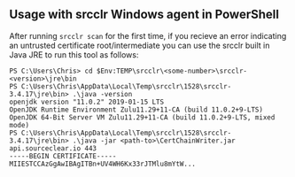 ## Usage with srcclr Windows agent in PowerShell

After running `srcclr scan` for the first time, if you recieve an error indicating an untrusted certificate root/intermediate you can use the srcclr built in Java JRE to run this tool as follows:

```pwsh
PS C:\Users\Chris> cd $Env:TEMP\srcclr\<some-number>\srcclr-<version>\jre\bin
PS C:\Users\Chris\AppData\Local\Temp\srcclr\1528\srcclr-3.4.17\jre\bin> .\java -version
openjdk version "11.0.2" 2019-01-15 LTS
OpenJDK Runtime Environment Zulu11.29+11-CA (build 11.0.2+9-LTS)
OpenJDK 64-Bit Server VM Zulu11.29+11-CA (build 11.0.2+9-LTS, mixed mode)
PS C:\Users\Chris\AppData\Local\Temp\srcclr\1528\srcclr-3.4.17\jre\bin> .\java -jar <path-to>\CertChainWriter.jar api.sourceclear.io 443
-----BEGIN CERTIFICATE-----
MIIESTCCAzGgAwIBAgITBn+UV4WH6Kx33rJTMlu8mYtW...
